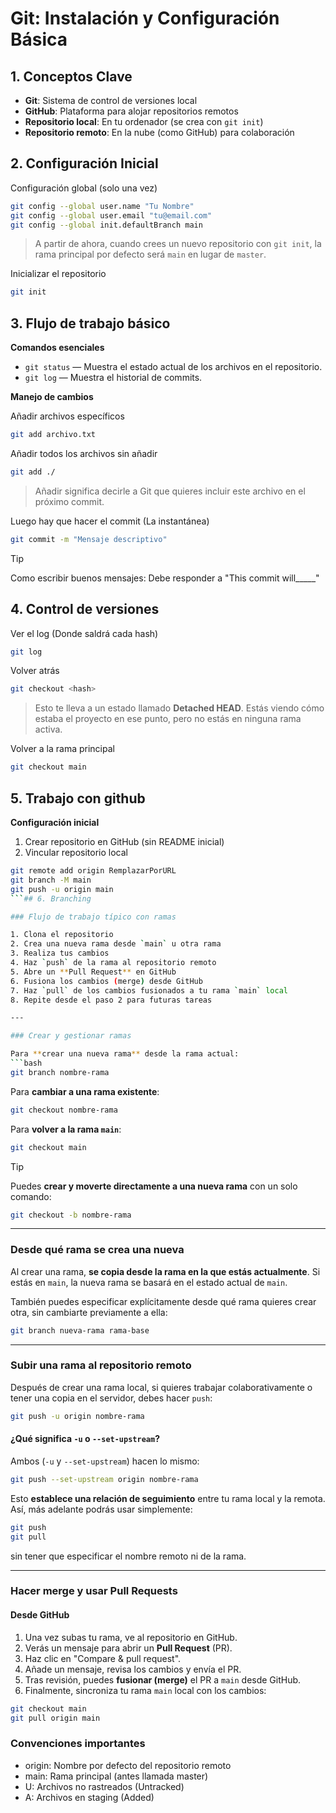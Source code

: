 # Git: Instalación y Configuración Básica

## 1. Conceptos Clave
- **Git**: Sistema de control de versiones local
- **GitHub**: Plataforma para alojar repositorios remotos
- **Repositorio local**: En tu ordenador (se crea con `git init`)
- **Repositorio remoto**: En la nube (como GitHub) para colaboración

## 2. Configuración Inicial
Configuración global (solo una vez)
```bash
git config --global user.name "Tu Nombre"
git config --global user.email "tu@email.com"
git config --global init.defaultBranch main
```
> A partir de ahora, cuando crees un nuevo repositorio con `git init`, la rama principal por defecto será `main` en lugar de `master`.

Inicializar el repositorio

```bash
git init
```


## 3. Flujo de trabajo básico
**Comandos esenciales**

- `git status` — Muestra el estado actual de los archivos en el repositorio.
- `git log` — Muestra el historial de commits.

**Manejo de cambios**

Añadir archivos específicos
```bash
git add archivo.txt
```
Añadir todos los archivos sin añadir
```bash
git add ./
```
> Añadir significa decirle a Git que quieres incluir este archivo en el próximo commit.

Luego hay que hacer el commit (La instantánea)

```bash
git commit -m "Mensaje descriptivo"
```
> [!TIP]
> Como escribir buenos mensajes:
> Debe responder a "This commit will_____"

## 4. Control de versiones
Ver el log (Donde saldrá cada hash)
```bash
git log
```
Volver atrás
```bash
git checkout <hash>
```

> Esto te lleva a un estado llamado **Detached HEAD**. Estás viendo cómo estaba el proyecto en ese punto, pero no estás en ninguna rama activa.

Volver a la rama principal
```bash
git checkout main
```
## 5. Trabajo con github
**Configuración inicial**
1. Crear repositorio en GitHub (sin README inicial)
2. Vincular repositorio local


```bash
git remote add origin RemplazarPorURL
git branch -M main
git push -u origin main
```## 6. Branching

### Flujo de trabajo típico con ramas

1. Clona el repositorio
2. Crea una nueva rama desde `main` u otra rama
3. Realiza tus cambios
4. Haz `push` de la rama al repositorio remoto
5. Abre un **Pull Request** en GitHub
6. Fusiona los cambios (merge) desde GitHub
7. Haz `pull` de los cambios fusionados a tu rama `main` local
8. Repite desde el paso 2 para futuras tareas

---

### Crear y gestionar ramas

Para **crear una nueva rama** desde la rama actual:
```bash
git branch nombre-rama
```

Para **cambiar a una rama existente**:
```bash
git checkout nombre-rama
```

Para **volver a la rama `main`**:
```bash
git checkout main
```

> [!TIP]
> Puedes **crear y moverte directamente a una nueva rama** con un solo comando:
> ```bash
> git checkout -b nombre-rama
> ```

---

### Desde qué rama se crea una nueva

Al crear una rama, **se copia desde la rama en la que estás actualmente**.
Si estás en `main`, la nueva rama se basará en el estado actual de `main`.

También puedes especificar explícitamente desde qué rama quieres crear otra, sin cambiarte previamente a ella:

```bash
git branch nueva-rama rama-base
```

---

### Subir una rama al repositorio remoto

Después de crear una rama local, si quieres trabajar colaborativamente o tener una copia en el servidor, debes hacer `push`:

```bash
git push -u origin nombre-rama
```

#### ¿Qué significa `-u` o `--set-upstream`?

Ambos (`-u` y `--set-upstream`) hacen lo mismo:

```bash
git push --set-upstream origin nombre-rama
```

Esto **establece una relación de seguimiento** entre tu rama local y la remota. Así, más adelante podrás usar simplemente:

```bash
git push
git pull
```

sin tener que especificar el nombre remoto ni de la rama.

---

### Hacer merge y usar Pull Requests

#### Desde GitHub

1. Una vez subas tu rama, ve al repositorio en GitHub.
2. Verás un mensaje para abrir un **Pull Request** (PR).
3. Haz clic en "Compare & pull request".
4. Añade un mensaje, revisa los cambios y envía el PR.
5. Tras revisión, puedes **fusionar (merge)** el PR a `main` desde GitHub.
6. Finalmente, sincroniza tu rama `main` local con los cambios:

```bash
git checkout main
git pull origin main
```

### Convenciones importantes
* origin: Nombre por defecto del repositorio remoto
* main: Rama principal (antes llamada master)
* U: Archivos no rastreados (Untracked)
* A: Archivos en staging (Added)


